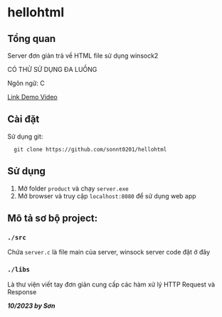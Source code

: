 # hellohtml
## Tổng quan
Server đơn giản trả về HTML file sử dụng winsock2

CÓ THỬ SỬ DỤNG ĐA LUỒNG

Ngôn ngữ: C

[Link Demo Video](https://youtu.be/Hm2Xkz_Qnpo)
## Cài đặt 
Sử dụng git: 
```
  git clone https://github.com/sonnt0201/hellohtml
```
## Sử dụng
1. Mở folder ```product``` và chạy ```server.exe```
1. Mở browser và truy cập ```localhost:8080``` để sử dụng web app
## Mô tả sơ bộ project:
### ```./src```
Chứa ```server.c``` là file main của server, winsock server code đặt ở đây
### ```./libs```
Là thư viện viết tay đơn giản cung cấp các hàm xử lý HTTP Request và Response

**_10/2023 by Sơn_** 

